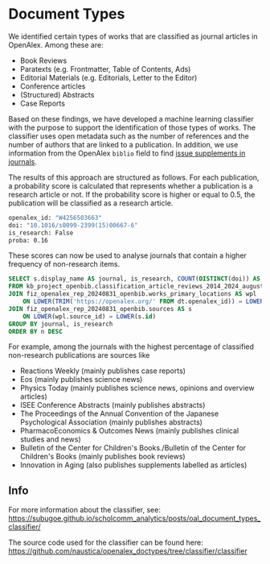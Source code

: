# Document Types
 
We identified certain types of works that are classified as journal 
articles in OpenAlex.
Among these are:
- Book Reviews
- Paratexts (e.g. Frontmatter, Table of Contents, Ads)
- Editorial Materials (e.g. Editorials, Letter to the Editor)
- Conference articles 
- (Structured) Abstracts
- Case Reports

Based on these findings, we have developed a machine learning classifier with the
purpose to support the identification of those types of works. The classifier uses
open metadata such as the number of references and the number of authors that 
are linked to a publication. In addition, we use information from the OpenAlex `biblio` 
field to find [issue supplements in journals](https://github.com/eschares/compareOpenAlex_and_Dimensions). 

The results of this approach are structured as follows. For each publication, a
probability score is calculated that represents whether a publication is a 
research article or not. If the probability score is higher or equal to 0.5, 
the publication will be classified as a research article. 

```bash
openalex_id: "W4256503663"
doi: "10.1016/s0099-2399(15)00667-6"
is_research: False
proba: 0.16
```

These scores can now be used to analyse journals that contain a higher 
frequency of non-research items. 

```sql
SELECT s.display_name AS journal, is_research, COUNT(DISTINCT(doi)) AS n
FROM kb_project_openbib.classification_article_reviews_2014_2024_august24 AS dt
JOIN fiz_openalex_rep_20240831_openbib.works_primary_locations AS wpl
	ON LOWER(TRIM('https://openalex.org/' FROM dt.openalex_id)) = LOWER(wpl.work_id)
JOIN fiz_openalex_rep_20240831_openbib.sources AS s
	ON LOWER(wpl.source_id) = LOWER(s.id)
GROUP BY journal, is_research
ORDER BY n DESC
```

For example, among the journals with the highest percentage of 
classified non-research publications are sources like 

- Reactions Weekly (mainly publishes case reports)
- Eos (mainly publishes science news)
- Physics Today (mainly publishes science news, opinions and overview articles)
- ISEE Conference Abstracts (mainly publishes abstracts)
- The Proceedings of the Annual Convention of the Japanese Psychological Association (mainly publishes abstracts)
- PharmacoEconomics & Outcomes News (mainly publishes clinical studies and news)
- Bulletin of the Center for Children's Books./Bulletin of the Center for Children's Books (mainly publishes book reviews)
- Innovation in Aging (also publishes supplements labelled as articles)

## Info

For more information about the classifier, see: https://subugoe.github.io/scholcomm_analytics/posts/oal_document_types_classifier/

The source code used for the classifier can be found here: https://github.com/naustica/openalex_doctypes/tree/classifier/classifier